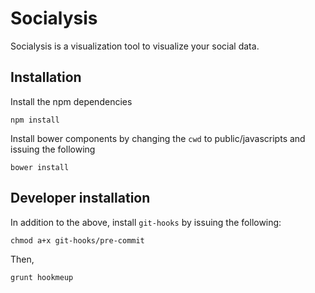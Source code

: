 # Socialysis
Socialysis is a visualization tool to visualize your social data.

## Installation
Install the npm dependencies

    npm install

Install bower components by changing the `cwd` to public/javascripts and issuing the following

    bower install


## Developer installation
In addition to the above, install `git-hooks` by issuing the following:

    chmod a+x git-hooks/pre-commit

Then,

    grunt hookmeup

